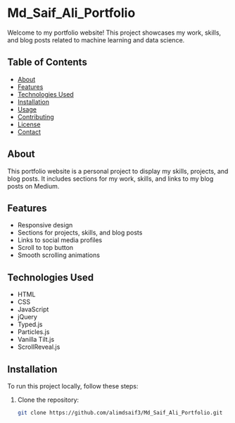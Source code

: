 # Md_Saif_Ali_Portfolio

Welcome to my portfolio website! This project showcases my work, skills, and blog posts related to machine learning and data science.

## Table of Contents
- [About](#about)
- [Features](#features)
- [Technologies Used](#technologies-used)
- [Installation](#installation)
- [Usage](#usage)
- [Contributing](#contributing)
- [License](#license)
- [Contact](#contact)

## About
This portfolio website is a personal project to display my skills, projects, and blog posts. It includes sections for my work, skills, and links to my blog posts on Medium.

## Features
- Responsive design
- Sections for projects, skills, and blog posts
- Links to social media profiles
- Scroll to top button
- Smooth scrolling animations

## Technologies Used
- HTML
- CSS
- JavaScript
- jQuery
- Typed.js
- Particles.js
- Vanilla Tilt.js
- ScrollReveal.js

## Installation
To run this project locally, follow these steps:

1. Clone the repository:
   ```sh
   git clone https://github.com/alimdsaif3/Md_Saif_Ali_Portfolio.git
